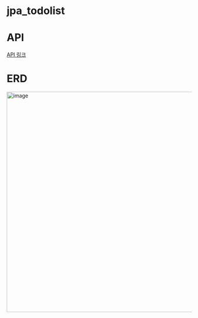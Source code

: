 # jpa_todolist

# API
[API 링크](https://documenter.getpostman.com/view/18429295/2sAY55aJ8F)

# ERD
<img width="601" alt="image" src="https://github.com/user-attachments/assets/9c9cd499-2aeb-4300-8cbd-245bbce26e9c">

